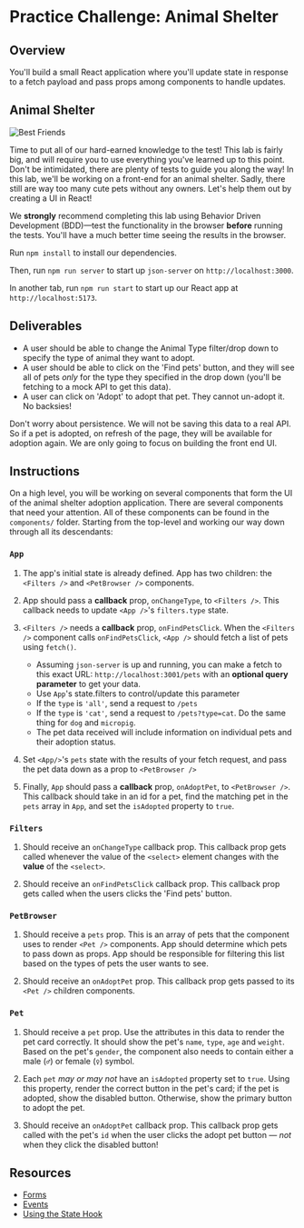 # Practice Challenge: Animal Shelter

## Overview

You'll build a small React application where you'll update state in response to
a fetch payload and pass props among components to handle updates.

## Animal Shelter

![Best Friends](https://media.giphy.com/media/xTiTnz5OOUn49wKbg4/giphy.gif)

Time to put all of our hard-earned knowledge to the test! This lab is fairly
big, and will require you to use everything you've learned up to this point.
Don't be intimidated, there are plenty of tests to guide you along the way! In
this lab, we'll be working on a front-end for an animal shelter. Sadly, there
still are way too many cute pets without any owners. Let's help them out by
creating a UI in React!

We **strongly** recommend completing this lab using Behavior Driven Development
(BDD)––test the functionality in the browser **before** running the tests.
You'll have a much better time seeing the results in the browser.

Run `npm install` to install our dependencies.

Then, run `npm run server` to start up `json-server` on `http://localhost:3000`.

In another tab, run `npm run start` to start up our React app at
`http://localhost:5173`.

## Deliverables

- A user should be able to change the Animal Type filter/drop down to specify
  the type of animal they want to adopt.
- A user should be able to click on the 'Find pets' button, and they will see
  all of pets _only_ for the type they specified in the drop down (you'll be
  fetching to a mock API to get this data).
- A user can click on 'Adopt' to adopt that pet. They cannot un-adopt it. No
  backsies!

Don't worry about persistence. We will not be saving this data to a real API. So
if a pet is adopted, on refresh of the page, they will be available for adoption
again. We are only going to focus on building the front end UI.

## Instructions

On a high level, you will be working on several components that form the UI of
the animal shelter adoption application. There are several components that need
your attention. All of these components can be found in the `components/`
folder. Starting from the top-level and working our way down through all its
descendants:

### `App`

1. The app's initial state is already defined. App has two children: the
   `<Filters />` and `<PetBrowser />` components.

2. App should pass a **callback** prop, `onChangeType`, to `<Filters />`. This
   callback needs to update `<App />`'s `filters.type` state.

3. `<Filters />` needs a **callback** prop, `onFindPetsClick`. When the
   `<Filters />` component calls `onFindPetsClick`, `<App />` should fetch a
   list of pets using `fetch()`.

   - Assuming `json-server` is up and running, you can make a fetch to this
     exact URL: `http://localhost:3001/pets` with an **optional query
     parameter** to get your data.
   - Use `App`'s state.filters to control/update this parameter
   - If the `type` is `'all'`, send a request to `/pets`
   - If the `type` is `'cat'`, send a request to `/pets?type=cat`. Do the
     same thing for `dog` and `micropig`.
   - The pet data received will include information on individual pets and their
     adoption status.

4. Set `<App/>`'s `pets` state with the results of your fetch request, and
   pass the pet data down as a prop to `<PetBrowser />`

5. Finally, `App` should pass a **callback** prop, `onAdoptPet`, to
   `<PetBrowser />`. This callback should take in an id for a pet, find the
   matching pet in the `pets` array in `App`, and set the `isAdopted` property
   to `true`.

### `Filters`

1. Should receive an `onChangeType` callback prop. This callback prop gets
   called whenever the value of the `<select>` element changes with the
   **value** of the `<select>`.

2. Should receive an `onFindPetsClick` callback prop. This callback prop gets
   called when the users clicks the 'Find pets' button.

### `PetBrowser`

1. Should receive a `pets` prop. This is an array of pets that the component
   uses to render `<Pet />` components. App should determine which pets to pass
   down as props. App should be responsible for filtering this list based on the
   types of pets the user wants to see.

2. Should receive an `onAdoptPet` prop. This callback prop gets passed to its
   `<Pet />` children components.

### `Pet`

1. Should receive a `pet` prop. Use the attributes in this data to render the
   pet card correctly. It should show the pet's `name`, `type`, `age` and
   `weight`. Based on the pet's `gender`, the component also needs to contain
   either a male (`♂`) or female (`♀`) symbol.

2. Each `pet` _may or may not_ have an `isAdopted` property set to `true`. Using
   this property, render the correct button in the pet's card; if the pet is
   adopted, show the disabled button. Otherwise, show the primary button to
   adopt the pet.

3. Should receive an `onAdoptPet` callback prop. This callback prop gets called
   with the pet's `id` when the user clicks the adopt pet button — _not_ when
   they click the disabled button!

## Resources

- [Forms](https://reactjs.org/docs/forms.html)
- [Events](https://reactjs.org/docs/handling-events.html)
- [Using the State Hook](https://reactjs.org/docs/hooks-state.html)

